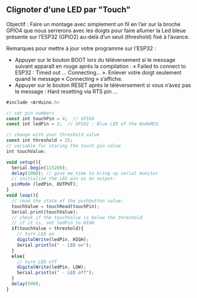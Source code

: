 ## Clignoter d'une LED par "Touch"

Objectif : Faire un montage avec simplement un fil en l’air sur la broche GPIO4 que nous serrerons avec les doigts pour faire allumer la Led bleue présente sur l’ESP32 (GPIO2) au-delà d’un seuil (threshold) fixé à l’avance.

Remarques pour mettre à jour votre programme sur l’ESP32 : 
-  Appuyer sur le bouton BOOT lors du téléversement si le message suivant apparaît en rouge après la compilation : « Failed to connect to ESP32 : Timed out … Connecting… ». Enlever votre doigt seulement quand le message « Connecting » s’affiche.
- Appuyer sur le bouton RESET après le téléversement si vous n’avez pas le message : 
Hard resetting via RTS pin …

```javascript
#include <Arduino.h>

// set pin numbers
const int touchPin = 4;  // GPIO4
const int ledPin = 2;  // GPIO2 : Blue LED of the NodeMCU

// change with your threshold value
const int threshold = 25;
// variable for storing the touch pin value 
int touchValue;

void setup(){
  Serial.begin(115200);
  delay(1000); // give me time to bring up serial monitor
  // initialize the LED pin as an output:
  pinMode (ledPin, OUTPUT);
}
void loop(){
  // read the state of the pushbutton value:
  touchValue = touchRead(touchPin);
  Serial.print(touchValue);
  // check if the touchValue is below the threshold
  // if it is, set ledPin to HIGH
  if(touchValue < threshold){
    // turn LED on
    digitalWrite(ledPin, HIGH);
    Serial.println(" - LED on");
  }
  else{
    // turn LED off
    digitalWrite(ledPin, LOW);
    Serial.println(" - LED off");
  }
  delay(500);
}
```


